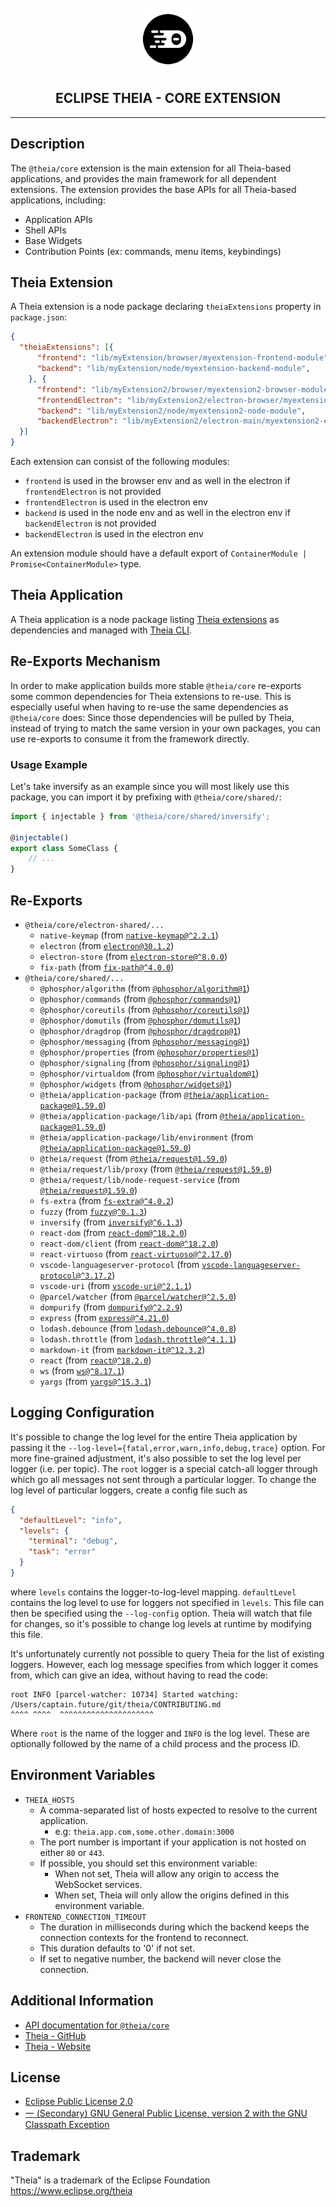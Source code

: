 <div align='center'>

<br />

<img src='https://raw.githubusercontent.com/eclipse-theia/theia/master/logo/theia.svg?sanitize=true' alt='theia-ext-logo' width='100px' />

<h2>ECLIPSE THEIA - CORE EXTENSION</h2>

<hr />

</div>

## Description

The `@theia/core` extension is the main extension for all Theia-based applications, and provides the main framework for all dependent extensions.
The extension provides the base APIs for all Theia-based applications, including:

- Application APIs
- Shell APIs
- Base Widgets
- Contribution Points (ex: commands, menu items, keybindings)

## Theia Extension

A Theia extension is a node package declaring `theiaExtensions` property in `package.json`:

```json
{
  "theiaExtensions": [{
      "frontend": "lib/myExtension/browser/myextension-frontend-module",
      "backend": "lib/myExtension/node/myextension-backend-module",
    }, {
      "frontend": "lib/myExtension2/browser/myextension2-browser-module",
      "frontendElectron": "lib/myExtension2/electron-browser/myextension2-electron-browser-module",
      "backend": "lib/myExtension2/node/myextension2-node-module",
      "backendElectron": "lib/myExtension2/electron-main/myextension2-electron-main-module"
  }]
}
```

Each extension can consist of the following modules:

- `frontend` is used in the browser env and as well in the electron if `frontendElectron` is not provided
- `frontendElectron` is used in the electron env
- `backend` is used in the node env and as well in the electron env if `backendElectron` is not provided
- `backendElectron` is used in the electron env

An extension module should have a default export of `ContainerModule | Promise<ContainerModule>` type.

## Theia Application

A Theia application is a node package listing [Theia extensions](#theia-extension) as dependencies and managed with [Theia CLI](../../dev-packages/cli/README.md).

## Re-Exports Mechanism

In order to make application builds more stable `@theia/core` re-exports some common dependencies for Theia extensions to re-use. This is especially useful when having to re-use the same dependencies as `@theia/core` does: Since those dependencies will be pulled by Theia, instead of trying to match the same version in your own packages, you can use re-exports to consume it from the framework directly.

### Usage Example

Let's take inversify as an example since you will most likely use this package, you can import it by prefixing with `@theia/core/shared/`:

```ts
import { injectable } from '@theia/core/shared/inversify';

@injectable()
export class SomeClass {
    // ...
}
```

## Re-Exports

- `@theia/core/electron-shared/...`
  - `native-keymap` (from [`native-keymap@^2.2.1`](https://www.npmjs.com/package/native-keymap))
  - `electron` (from [`electron@30.1.2`](https://www.npmjs.com/package/electron/v/30.1.2))
  - `electron-store` (from [`electron-store@^8.0.0`](https://www.npmjs.com/package/electron-store))
  - `fix-path` (from [`fix-path@^4.0.0`](https://www.npmjs.com/package/fix-path))
- `@theia/core/shared/...`
  - `@phosphor/algorithm` (from [`@phosphor/algorithm@1`](https://www.npmjs.com/package/@phosphor/algorithm))
  - `@phosphor/commands` (from [`@phosphor/commands@1`](https://www.npmjs.com/package/@phosphor/commands))
  - `@phosphor/coreutils` (from [`@phosphor/coreutils@1`](https://www.npmjs.com/package/@phosphor/coreutils))
  - `@phosphor/domutils` (from [`@phosphor/domutils@1`](https://www.npmjs.com/package/@phosphor/domutils))
  - `@phosphor/dragdrop` (from [`@phosphor/dragdrop@1`](https://www.npmjs.com/package/@phosphor/dragdrop))
  - `@phosphor/messaging` (from [`@phosphor/messaging@1`](https://www.npmjs.com/package/@phosphor/messaging))
  - `@phosphor/properties` (from [`@phosphor/properties@1`](https://www.npmjs.com/package/@phosphor/properties))
  - `@phosphor/signaling` (from [`@phosphor/signaling@1`](https://www.npmjs.com/package/@phosphor/signaling))
  - `@phosphor/virtualdom` (from [`@phosphor/virtualdom@1`](https://www.npmjs.com/package/@phosphor/virtualdom))
  - `@phosphor/widgets` (from [`@phosphor/widgets@1`](https://www.npmjs.com/package/@phosphor/widgets))
  - `@theia/application-package` (from [`@theia/application-package@1.59.0`](https://www.npmjs.com/package/@theia/application-package/v/1.59.0))
  - `@theia/application-package/lib/api` (from [`@theia/application-package@1.59.0`](https://www.npmjs.com/package/@theia/application-package/v/1.59.0))
  - `@theia/application-package/lib/environment` (from [`@theia/application-package@1.59.0`](https://www.npmjs.com/package/@theia/application-package/v/1.59.0))
  - `@theia/request` (from [`@theia/request@1.59.0`](https://www.npmjs.com/package/@theia/request/v/1.59.0))
  - `@theia/request/lib/proxy` (from [`@theia/request@1.59.0`](https://www.npmjs.com/package/@theia/request/v/1.59.0))
  - `@theia/request/lib/node-request-service` (from [`@theia/request@1.59.0`](https://www.npmjs.com/package/@theia/request/v/1.59.0))
  - `fs-extra` (from [`fs-extra@^4.0.2`](https://www.npmjs.com/package/fs-extra))
  - `fuzzy` (from [`fuzzy@^0.1.3`](https://www.npmjs.com/package/fuzzy))
  - `inversify` (from [`inversify@^6.1.3`](https://www.npmjs.com/package/inversify))
  - `react-dom` (from [`react-dom@^18.2.0`](https://www.npmjs.com/package/react-dom))
  - `react-dom/client` (from [`react-dom@^18.2.0`](https://www.npmjs.com/package/react-dom))
  - `react-virtuoso` (from [`react-virtuoso@^2.17.0`](https://www.npmjs.com/package/react-virtuoso))
  - `vscode-languageserver-protocol` (from [`vscode-languageserver-protocol@^3.17.2`](https://www.npmjs.com/package/vscode-languageserver-protocol))
  - `vscode-uri` (from [`vscode-uri@^2.1.1`](https://www.npmjs.com/package/vscode-uri))
  - `@parcel/watcher` (from [`@parcel/watcher@^2.5.0`](https://www.npmjs.com/package/@parcel/watcher))
  - `dompurify` (from [`dompurify@^2.2.9`](https://www.npmjs.com/package/dompurify))
  - `express` (from [`express@^4.21.0`](https://www.npmjs.com/package/express))
  - `lodash.debounce` (from [`lodash.debounce@^4.0.8`](https://www.npmjs.com/package/lodash.debounce))
  - `lodash.throttle` (from [`lodash.throttle@^4.1.1`](https://www.npmjs.com/package/lodash.throttle))
  - `markdown-it` (from [`markdown-it@^12.3.2`](https://www.npmjs.com/package/markdown-it))
  - `react` (from [`react@^18.2.0`](https://www.npmjs.com/package/react))
  - `ws` (from [`ws@^8.17.1`](https://www.npmjs.com/package/ws))
  - `yargs` (from [`yargs@^15.3.1`](https://www.npmjs.com/package/yargs))

## Logging Configuration

It's possible to change the log level for the entire Theia application by
passing it the `--log-level={fatal,error,warn,info,debug,trace}` option.  For
more fine-grained adjustment, it's also possible to set the log level per
logger (i.e. per topic).  The `root` logger is a special catch-all logger
through which go all messages not sent through a particular logger.  To change
the log level of particular loggers, create a config file such as

```json
{
  "defaultLevel": "info",
  "levels": {
    "terminal": "debug",
    "task": "error"
  }
}
```

where `levels` contains the logger-to-log-level mapping.  `defaultLevel`
contains the log level to use for loggers not specified in `levels`.  This file
can then be specified using the `--log-config` option.  Theia will watch that
file for changes, so it's possible to change log levels at runtime by
modifying this file.

It's unfortunately currently not possible to query Theia for the list of
existing loggers.  However, each log message specifies from which logger it
comes from, which can give an idea, without having to read the code:

```
root INFO [parcel-watcher: 10734] Started watching: /Users/captain.future/git/theia/CONTRIBUTING.md
^^^^ ^^^^  ^^^^^^^^^^^^^^^^^^^^^
```

Where `root` is the name of the logger and `INFO` is the log level. These are optionally followed by the name of a child process and the process ID.

## Environment Variables

- `THEIA_HOSTS`
  - A comma-separated list of hosts expected to resolve to the current application.
    - e.g: `theia.app.com,some.other.domain:3000`
  - The port number is important if your application is not hosted on either `80` or `443`.
  - If possible, you should set this environment variable:
    - When not set, Theia will allow any origin to access the WebSocket services.
    - When set, Theia will only allow the origins defined in this environment variable.
- `FRONTEND_CONNECTION_TIMEOUT`
  - The duration in milliseconds during which the backend keeps the connection contexts for the frontend to reconnect.
  - This duration defaults to '0' if not set.
  - If set to negative number, the backend will never close the connection.

## Additional Information

- [API documentation for `@theia/core`](https://eclipse-theia.github.io/theia/docs/next/modules/core.html)
- [Theia - GitHub](https://github.com/eclipse-theia/theia)
- [Theia - Website](https://theia-ide.org/)

## License

- [Eclipse Public License 2.0](http://www.eclipse.org/legal/epl-2.0/)
- [一 (Secondary) GNU General Public License, version 2 with the GNU Classpath Exception](https://projects.eclipse.org/license/secondary-gpl-2.0-cp)

## Trademark

"Theia" is a trademark of the Eclipse Foundation
<https://www.eclipse.org/theia>
